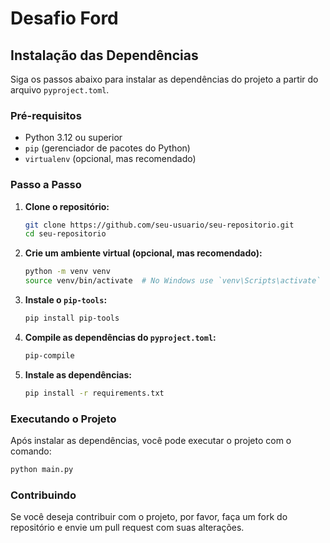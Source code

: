 # Desafio Ford

## Instalação das Dependências

Siga os passos abaixo para instalar as dependências do projeto a partir do arquivo `pyproject.toml`.

### Pré-requisitos

- Python 3.12 ou superior
- `pip` (gerenciador de pacotes do Python)
- `virtualenv` (opcional, mas recomendado)

### Passo a Passo

1. **Clone o repositório:**

    ```bash
    git clone https://github.com/seu-usuario/seu-repositorio.git
    cd seu-repositorio
    ```

2. **Crie um ambiente virtual (opcional, mas recomendado):**

    ```bash
    python -m venv venv
    source venv/bin/activate  # No Windows use `venv\Scripts\activate`
    ```

3. **Instale o `pip-tools`:**

    ```bash
    pip install pip-tools
    ```

4. **Compile as dependências do `pyproject.toml`:**

    ```bash
    pip-compile
    ```

5. **Instale as dependências:**

    ```bash
    pip install -r requirements.txt
    ```

### Executando o Projeto

Após instalar as dependências, você pode executar o projeto com o comando:

```bash
python main.py
```

### Contribuindo

Se você deseja contribuir com o projeto, por favor, faça um fork do repositório e envie um pull request com suas alterações.
